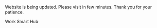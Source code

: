 Website is being updated. Please visit in few minutes.
Thank you for your patience.

Work Smart Hub
